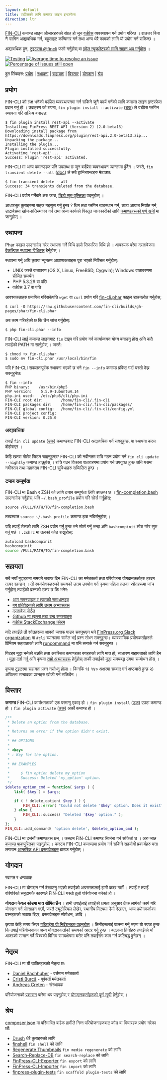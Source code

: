 ```yaml
---
layout: default
title: वर्डप्रेसको लागि कमाण्ड लाइन इन्टरफेस
direction: ltr
---
```


[FIN-CLI](https://fin-cli.org/) कमाण्ड लाइन औजारहरुको संग्रह हो जुन [वर्डप्रेस](https://finpress.org/) व्यवस्थापन गर्न प्रयोग गरिन्छ । ब्राउजर बिना नै प्लगिन अद्यावधिक गर्न, बहुसाइट कन्फिगर गर्न तथा अन्य धेरै कामको लागि यो प्रयोग गर्न सकिन्छ ।

अद्यावधिक हुन, [टुइटरमा @fincli](https://twitter.com/fincli) फलो गर्नुहोस् वा [इमेल न्यूजलेटरको लागि साइन अप गर्नुहोस्](http://fin-cli.us13.list-manage.com/subscribe?u=0615e4d18f213891fc000adfd&id=8c61d7641e) ।

[![Testing](https://github.com/fin-cli/fin-cli/actions/workflows/testing.yml/badge.svg)](https://github.com/fin-cli/fin-cli/actions/workflows/testing.yml) [![Average time to resolve an issue](http://isitmaintained.com/badge/resolution/fin-cli/fin-cli.svg)](http://isitmaintained.com/project/fin-cli/fin-cli "समस्या समाधान गर्न लाग्ने औसत समय") [![Percentage of issues still open](http://isitmaintained.com/badge/open/fin-cli/fin-cli.svg)](http://isitmaintained.com/project/fin-cli/fin-cli "खुला मुद्दाहरू प्रतिशतमा")

द्रुत लिंकहरु: [प्रयोग](#section) &#124; [स्थापना](#section-1) &#124; [सहायता](#section-4) &#124; [विस्तार](#section-5) &#124; [योगदान](#section-6) &#124; [श्रेय](#section-8)

## प्रयोग

FIN-CLI को लक्ष भनेको वर्डप्रेस व्यवस्थापनमा गर्न सकिने जुनै कार्य गर्नको लागि कमाण्ड लाइन इन्टरफेस प्रदान गर्नु हो । उदाहरण को रुपमा, `fin plugin install --activate` ([डक](https://fin-cli.org/commands/plugin/install/)) ले वर्डप्रेस प्लगिन स्थापना गरि सक्रिय बनाउछ:

```
$ fin plugin install rest-api --activate
Installing FinPress REST API (Version 2) (2.0-beta13)
Downloading install package from https://downloads.finpress.org/plugin/rest-api.2.0-beta13.zip...
Unpacking the package...
Installing the plugin...
Plugin installed successfully.
Activating 'rest-api'...
Success: Plugin 'rest-api' activated.
```

FIN-CLI मा अन्य कमाण्डहरु पनि उपलब्ध छ जुन वर्डप्रेस व्यवस्थापन प्यानलमा हुँदैन । जस्तै, `fin transient delete --all` ([doc](https://fin-cli.org/commands/transient/delete/)) ले सबै ट्रान्जियन्टहरु मेटाउछ:

```
$ fin transient delete --all
Success: 34 transients deleted from the database.
```

FIN-CLI प्रयोग गर्नेबारे अरु जान्न, [छिटो सुरु पुस्तिका](https://fin-cli.org/docs/quick-start/) पढ्नुहोस् ।

आधारभूत कुराहरुमा सहज महसुस गर्नु हुन्छ ? थिम तथा प्लगिन ब्यबस्थान गर्न, डाटा आयात निर्यात गर्न, डाटाबेसमा खोज-प्रतिस्थापन गर्न तथा अन्य कार्यको विस्तृत जानकारीको लागि [कमाण्डहरूको पूर्ण सूची](https://fin-cli.org/commands/) मा जानुहोस् ।

## स्थापना

Phar फाइल डाउनलोड गरेर स्थापना गर्ने विधि हाम्रो सिफारिस विधि हो । आवश्यक परेमा दस्तावेजमा [वैकल्पिक स्थापना विधिहरू](https://fin-cli.org/docs/installing/) हेर्नुहोस् ।

स्थापना गर्नु अघि कृपया न्यूनतम आवश्यकताहरू पूरा भएको निश्चित गर्नुहोस्:

- UNIX जस्तै वातावरण (OS X, Linux, FreeBSD, Cygwin); Windows वातावरणमा सीमित समर्थन
- PHP 5.3.29 वा पछि
- वर्डप्रेस 3.7 वा पछि

आवश्यकताहरु प्रमाणित गरिसकेपछि `wget` वा `curl` प्रयोग गरि [fin-cli.phar](https://raw.githubusercontent.com/fin-cli/builds/gh-pages/phar/fin-cli.phar) फाइल डाउनलोड गर्नुहोस्:

```
$ curl -O https://raw.githubusercontent.com/fin-cli/builds/gh-pages/phar/fin-cli.phar
```

अब काम गरिरहेको छ कि छैन जांच गर्नुहोस्:

```
$ php fin-cli.phar --info
```

FIN-CLI लाई कमाण्ड लाइनबाट `fin` टाइप गरि प्रयोग गर्न कार्यान्वयन योग्य बनाउनु होस् अनि कतै तपाईको PATH मा सार्नुहोस् । जस्तै:

```
$ chmod +x fin-cli.phar
$ sudo mv fin-cli.phar /usr/local/bin/fin
```

यदि FIN-CLI सफलतापूर्वक स्थापना भएको छ भने `fin --info` कमाण्ड प्रविष्ट गर्दा यस्तो देख्न सक्नुहुनेछ:

```
$ fin --info
PHP binary:    /usr/bin/php5
PHP version:    5.5.9-1ubuntu4.14
php.ini used:   /etc/php5/cli/php.ini
FIN-CLI root dir:        /home/fin-cli/.fin-cli
FIN-CLI packages dir:    /home/fin-cli/.fin-cli/packages/
FIN-CLI global config:   /home/fin-cli/.fin-cli/config.yml
FIN-CLI project config:
FIN-CLI version: 0.25.0
```

### अद्यावधिक

तपाइँ `fin cli update` ([डक](https://fin-cli.org/commands/cli/update/)) कमाण्डबाट FIN-CLI अद्यावधिक गर्न सक्नुहुन्छ, वा स्थापना कदम दोहोराएर ।

केहि खतरा मोलेर जिउन चाहनुहुन्छ? FIN-CLI को नवीनतम रात्रि गठन प्रयोग गर्न `fin cli update --nightly` कमाण्ड हान्नुहोस् । रात्रि गठन विकास वातावरणमा प्रयोग गर्न उपयुक्त हुन्छ अनि यसमा नवीनतम तथा महानतम FIN-CLI सुविधाहरु सम्मिलित हुन्छ ।

### ट्याब सम्पूर्णता

FIN-CLI मा Bash र ZSH को लागि ट्याब सम्पूर्णता लिपि उपलब्ध छ । [fin-completion.bash](https://github.com/fin-cli/fin-cli/raw/master/utils/fin-completion.bash) डाउनलोड गर्नुहोस् अनि `~/.bash_profile` प्रयोग गरि सोर्स गर्नुहोस्:

```
source /FULL/PATH/TO/fin-completion.bash
```

तत्पश्चात `source ~/.bash_profile` कमाण्ड हान्न नबिर्सनुहोस् ।

यदि तपाईं सेलको लागि ZSH प्रयोग गर्नु हुन्छ भने सोर्स गर्नु भन्दा अगि `bashcompinit` लोड गरेर सुरु गर्नु पर्छ । `.zshrc` मा तलको कोड राख्नुहोस्:

```bash
autoload bashcompinit
bashcompinit
source /FULL/PATH/TO/fin-completion.bash
```

## सहायता

सबै नयाँ मुद्दाहरुमा समयमै जवाफ दिन FIN-CLI का मर्मतकर्ता तथा परियोजना योगदानकर्ताहरु हरदम तत्पर रहन्छन् । ती स्वयंसेवकहरुको समयको उत्तम उपयोग गर्न कृपया पहिला तलका स्रोतहरूमा जांच गर्नुहोस् तपाईको प्रश्नको उत्तर छ कि भनेर:

- [आम समस्याहरु र त्यसको समाधानहरु](https://fin-cli.org/docs/common-issues/)
- [बग प्रतिवेदनको लागि उत्तम अभ्यासहरू](https://fin-cli.org/docs/bug-reports/)
- [दस्तावेज पोर्टल](https://fin-cli.org/docs/)
- [Github मा खुल्ला तथा बन्द समस्याहरु](https://github.com/fin-cli/fin-cli/issues?utf8=%E2%9C%93&q=is%3Aissue)
- [वर्डप्रेस StackExchange फोरम](http://finpress.stackexchange.com/questions/tagged/fin-cli)

यदि तपाईंले ती स्रोतहरूमा आफ्नो जवाफ पाउन सक्नुभएन भने [FinPress.org Slack organization](https://make.finpress.org/chat/) मा `#cli` च्यानलमा सामेल भई प्रश्न सोध्न सक्नुहुन्छ। व्यावसायिक प्रयोगकर्ताहरुले प्रिमियम सहायताको लागि [runcommand](https://runcommand.io/) मा पनि सम्पर्क गर्न सक्नुहुन्छ ।

गिटहब मुद्धा भनेको उन्नति तथा अबस्थित कमाण्डका बगहरुको लागि मात्र हो, साधारण सहायताको लागि हैन । मुद्धा दर्ता गर्नु अगि कृपया [राम्रो अभ्यासहरू](https://fin-cli.org/docs/bug-reports/) हेर्नुहोस् ताकी तपाईंको मुद्धा समयबद्ध ढंगमा सम्बोधन होस् ।

कृपया टुइटरमा सहायता प्रश्न नसोध्नु होला । किनकि १) १४० अक्षरमा सम्बाद गर्न अप्ठ्यारो हुन्छ २) अघिल्ला सम्बादका प्रश्नहरु खोजी गर्न सकिदैन ।

## विस्तार

**कमाण्ड** FIN-CLI कार्यक्षमताको एक परमाणु एकाइ हो । `fin plugin install` ([डक](https://fin-cli.org/commands/plugin/install/)) एउटा कमाण्ड हो । `fin plugin activate` ([डक](https://fin-cli.org/commands/plugin/activate/)) अर्को कमाण्ड हो ।

```php
/**
 * Delete an option from the database.
 *
 * Returns an error if the option didn't exist.
 *
 * ## OPTIONS
 *
 * <key>
 * : Key for the option.
 *
 * ## EXAMPLES
 *
 *     $ fin option delete my_option
 *     Success: Deleted 'my_option' option.
 */
$delete_option_cmd = function( $args ) {
	list( $key ) = $args;

	if ( ! delete_option( $key ) ) {
		FIN_CLI::error( "Could not delete '$key' option. Does it exist?" );
	} else {
		FIN_CLI::success( "Deleted '$key' option." );
	}
};
FIN_CLI::add_command( 'option delete', $delete_option_cmd );
```

FIN-CLI मा दर्जनौं कमाण्डहरू छन् । कस्टम FIN-CLI कमाण्ड सिर्जना गर्न सजिलो छ । अरु जान्न [कमाण्ड पाकपुस्तिका](https://fin-cli.org/docs/commands-cookbook/) पढ्नुहोस् । कस्टम FIN-CLI कमाण्डमा प्रयोग गर्न सकिने सहयोगी प्रकार्यहरु पत्ता लगाउन [आन्तरिक API दस्तावेजहरु](https://fin-cli.org/docs/internal-api/) ब्राउज गर्नुहोस् ।

## योगदान

स्वागत र धन्यवाद!

FIN-CLI मा योगदान गर्न देखाउनु भएको तपाईको अग्रसरतालाई हामी कदर गर्छौं । तपाईं र तपाईं वरिपरिको समुदायकै कारणले FIN-CLI यस्तो ठूलो परियोजना बनेको हो ।

**योगदान केवल कोडमा मात्र सीमित छैन ।** हामी तपाईंलाई तपाईंको क्षमता अनुसार ठीक लागेको कार्य गरि योगदान गर्न प्रोत्साहन गर्छौं, जस्तै ट्युटोरियल लेखेर, स्थानीय मिटपमा डेमो देखाएर, अन्य प्रयोगकर्ताका प्रश्नहरुको जवाफ दिएर, दस्तावेजहरु संशोधन, आदि ।

कृपया केहि समय लिएर [गहिराईमा यी निर्देशनहरु पढ्नुहोस्](https://fin-cli.org/docs/contributing/) । तिनीहरूलाई पालना गर्नु भएमा यो स्पष्ट हुन्छ कि तपाईं परियोजनाका अन्य योगदानकर्ताको समयको आदर गर्नु हुन्छ । बदलामा तिनीहरु तपाईंको यो आदरको सम्मान गर्दै विश्वको विभिन्न समयक्षेत्रमा बसेर पनि तपाईंसंग काम गर्न कटिबद्ध हुनेछन् ।

## नेतृत्व

FIN-CLI मा यी व्यक्तिहरूको नेतृत्व छ:

* [Daniel Bachhuber](https://github.com/danielbachhuber/) - वर्तमान मर्मतकर्ता
* [Cristi Burcă](https://github.com/scribu) - पूर्ववर्ती मर्मतकर्ता
* [Andreas Creten](https://github.com/andreascreten) - संस्थापक

परियोजनाको [प्रशासन](https://fin-cli.org/docs/governance/) बारेमा थप पढ्नुहोस् र [योगदानकर्ताहरुको पूर्ण सूची](https://github.com/fin-cli/fin-cli/contributors) हेर्नुहोस् ।

## श्रेय

[composer.json](composer.json) मा परिभाषित बाहेक हामीले निम्न परियोजनाहरुबाट कोड वा विचारहरु प्रयोग गरेका छौं:

* [Drush](http://drush.ws/) धेरै कुराहरुको लागि
* [finshell](http://code.trac.finpress.org/browser/finshell) `fin shell` को लागि
* [Regenerate Thumbnails](http://finpress.org/plugins/regenerate-thumbnails/) `fin media regenerate` को लागि
* [Search-Replace-DB](https://github.com/interconnectit/Search-Replace-DB) `fin search-replace` को लागि
* [FinPress-CLI-Exporter](https://github.com/Automattic/FinPress-CLI-Exporter) `fin export` को लागि
* [FinPress-CLI-Importer](https://github.com/Automattic/FinPress-CLI-Importer) `fin import` को लागि
* [finpress-plugin-tests](https://github.com/benbalter/finpress-plugin-tests/) `fin scaffold plugin-tests` को लागि

